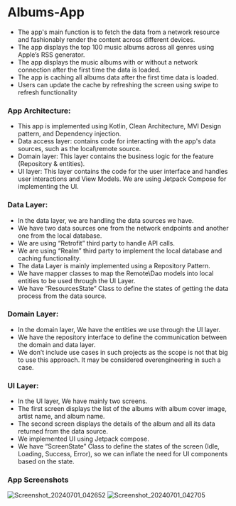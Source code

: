 # Albums-App


- The app's main function is to fetch the data from a network resource and fashionably render the content across different devices.
- The app displays the top 100 music albums across all genres using Apple’s RSS generator.
- The app displays the music albums with or without a network connection after the first time the data is loaded.
- The app is caching all albums data after the first time data is loaded.
- Users can update the cache by refreshing the screen using swipe to refresh functionality


### App Architecture:
- This app is implemented using Kotlin, Clean Architecture, MVI Design pattern, and Dependency injection. 
- Data access layer: contains code for interacting with the app's data sources, such as the local\remote source.
- Domain layer: This layer contains the business logic for the feature (Repository & entities). 
- UI layer: This layer contains the code for the user interface and handles user interactions and View Models. We are using Jetpack Compose for implementing the UI.

### Data Layer:
- In the data layer, we are handling the data sources we have.
- We have two data sources one from the network endpoints and another one from the local database.
- We are using “Retrofit” third party to handle API calls.
- We are using “Realm” third party to implement the local database and caching functionality.
- The data Layer is mainly implemented using a Repository Pattern.
- We have mapper classes to map the Remote\Dao models into local entities to be used through the UI Layer.
- We have “ResourcesState” Class to define the states of getting the data process from the data source.


### Domain Layer:
- In the domain layer, We have the entities we use through the UI layer.
- We have the repository interface to define the communication between the domain and data layer.
- We don’t include use cases in such projects as the scope is not that big to use this approach. It may be considered overengineering in such a case.

### UI Layer:
- In the UI layer, We have mainly two screens.
- The first screen displays the list of the albums with album cover image, artist name, and album name.
- The second screen displays the details of the album and all its data returned from the data source.
- We implemented UI using Jetpack compose. 
- We have “ScreenState” Class to define the states of the screen (Idle, Loading, Success, Error), so we can inflate the need for UI components based on the state.


### App Screenshots

![Screenshot_20240701_042652](https://github.com/MohamedAssemAli/Albums-App/assets/20915201/a2c8c673-26d4-49f2-9ec0-bb321b8b8343)
![Screenshot_20240701_042705](https://github.com/MohamedAssemAli/Albums-App/assets/20915201/5732d939-8dbc-4d4d-bbc9-f75c4a8f3e78)
